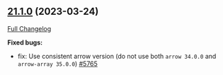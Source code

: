 <!---
  Licensed to the Apache Software Foundation (ASF) under one
  or more contributor license agreements.  See the NOTICE file
  distributed with this work for additional information
  regarding copyright ownership.  The ASF licenses this file
  to you under the Apache License, Version 2.0 (the
  "License"); you may not use this file except in compliance
  with the License.  You may obtain a copy of the License at

    http://www.apache.org/licenses/LICENSE-2.0

  Unless required by applicable law or agreed to in writing,
  software distributed under the License is distributed on an
  "AS IS" BASIS, WITHOUT WARRANTIES OR CONDITIONS OF ANY
  KIND, either express or implied.  See the License for the
  specific language governing permissions and limitations
  under the License.
-->

## [21.1.0](https://github.com/apache/arrow-datafusion/tree/21.1.0) (2023-03-24)

[Full Changelog](https://github.com/apache/arrow-datafusion/compare/21.0.0...21.1.0)

**Fixed bugs:**

- fix: Use consistent arrow version (do not use both `arrow 34.0.0` and `arrow-array 35.0.0`) [#5765](https://github.com/apache/arrow-datafusion/pull/5765)
